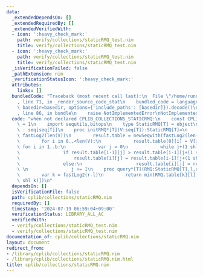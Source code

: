 ```yaml
---
data:
  _extendedDependsOn: []
  _extendedRequiredBy: []
  _extendedVerifiedWith:
  - icon: ':heavy_check_mark:'
    path: verify/collections/staticRMQ_test.nim
    title: verify/collections/staticRMQ_test.nim
  - icon: ':heavy_check_mark:'
    path: verify/collections/staticRMQ_test.nim
    title: verify/collections/staticRMQ_test.nim
  _isVerificationFailed: false
  _pathExtension: nim
  _verificationStatusIcon: ':heavy_check_mark:'
  attributes:
    links: []
  bundledCode: "Traceback (most recent call last):\n  File \"/home/runner/.local/lib/python3.10/site-packages/onlinejudge_verify/documentation/build.py\"\
    , line 71, in _render_source_code_stat\n    bundled_code = language.bundle(stat.path,\
    \ basedir=basedir, options={'include_paths': [basedir]}).decode()\n  File \"/home/runner/.local/lib/python3.10/site-packages/onlinejudge_verify/languages/nim.py\"\
    , line 86, in bundle\n    raise NotImplementedError\nNotImplementedError\n"
  code: "when not declared CPLIB_COLLECTIONS_STATICRMQ:\n    const CPLIB_COLLECTIONS_STATICRMQ*\
    \ = 1\n    import sequtils,bitops\n    type StaticRMQ[T] = object\n        table\
    \ : seq[seq[T]]\n    proc initRMQ*[T](V:seq[T]):StaticRMQ[T]=\n        var b =\
    \ fastLog2(len(V))\n        result.table = newSeqwith(fastLog2(len(V))+1,newseq[int](len(V)))\n\
    \        for i in 0..<len(V):\n            result.table[0][i] = V[i]\n       \
    \ for i in 1..b:\n            var j = 0\n            while j+(1 shl i) <= len(V):\n\
    \                if result.table[i-1][j] > result.table[i-1][j+(1 shl (i-1))]:\n\
    \                    result.table[i][j] = result.table[i-1][j+(1 shl (i-1))]\n\
    \                else:\n                    result.table[i][j] = result.table[i-1][j]\
    \ \n                j += 1\n    proc query*[T](RMQ:StaticRMQ[T],l,r:int):T=\n\
    \        var k = fastLog2(r-l)\n        return min(RMQ.table[k][l],RMQ.table[k][r-(1\
    \ shl k)])\n"
  dependsOn: []
  isVerificationFile: false
  path: cplib/collections/staticRMQ.nim
  requiredBy: []
  timestamp: '2024-07-19 06:59:04+09:00'
  verificationStatus: LIBRARY_ALL_AC
  verifiedWith:
  - verify/collections/staticRMQ_test.nim
  - verify/collections/staticRMQ_test.nim
documentation_of: cplib/collections/staticRMQ.nim
layout: document
redirect_from:
- /library/cplib/collections/staticRMQ.nim
- /library/cplib/collections/staticRMQ.nim.html
title: cplib/collections/staticRMQ.nim
---
```

